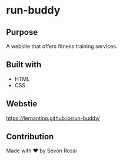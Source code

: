 # run-buddy

## Purpose 
A website that offers fitness training services.

## Built with 

* HTML
* CSS


## Webstie
https://lernantino.github.io/run-buddy/

## Contribution 

Made with ❤️ by Sevon Rossi 
